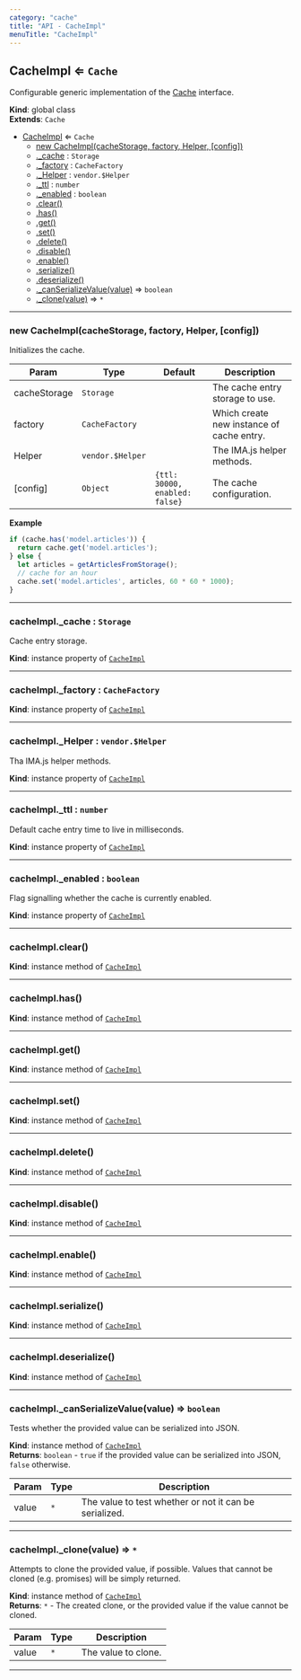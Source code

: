 ```yaml
---
category: "cache"
title: "API - CacheImpl"
menuTitle: "CacheImpl"
---
```


## CacheImpl ⇐ <code>Cache</code>&nbsp;<a name="CacheImpl" href="https://github.com/seznam/ima/blob/v17.7.5/packages/core/src/cache/CacheImpl.js#L27" target="_blank"><span class="icon"><i class="fas fa-external-link-alt fa-xs"></i></span></a>
Configurable generic implementation of the [Cache](Cache) interface.

**Kind**: global class  
**Extends**: <code>Cache</code>  

* [CacheImpl](#CacheImpl) ⇐ <code>Cache</code>
    * [new CacheImpl(cacheStorage, factory, Helper, [config])](#new_CacheImpl_new)
    * [._cache](#CacheImpl+_cache) : <code>Storage</code>
    * [._factory](#CacheImpl+_factory) : <code>CacheFactory</code>
    * [._Helper](#CacheImpl+_Helper) : <code>vendor.$Helper</code>
    * [._ttl](#CacheImpl+_ttl) : <code>number</code>
    * [._enabled](#CacheImpl+_enabled) : <code>boolean</code>
    * [.clear()](#CacheImpl+clear)
    * [.has()](#CacheImpl+has)
    * [.get()](#CacheImpl+get)
    * [.set()](#CacheImpl+set)
    * [.delete()](#CacheImpl+delete)
    * [.disable()](#CacheImpl+disable)
    * [.enable()](#CacheImpl+enable)
    * [.serialize()](#CacheImpl+serialize)
    * [.deserialize()](#CacheImpl+deserialize)
    * [._canSerializeValue(value)](#CacheImpl+_canSerializeValue) ⇒ <code>boolean</code>
    * [._clone(value)](#CacheImpl+_clone) ⇒ <code>\*</code>


* * *

### new CacheImpl(cacheStorage, factory, Helper, [config])&nbsp;<a name="new_CacheImpl_new"></a>
Initializes the cache.


| Param | Type | Default | Description |
| --- | --- | --- | --- |
| cacheStorage | <code>Storage</code> |  | The cache entry storage to use. |
| factory | <code>CacheFactory</code> |  | Which create new instance of cache entry. |
| Helper | <code>vendor.$Helper</code> |  | The IMA.js helper methods. |
| [config] | <code>Object</code> | <code>{ttl: 30000, enabled: false}</code> | The cache configuration. |

**Example**  
```js
if (cache.has('model.articles')) {
  return cache.get('model.articles');
} else {
  let articles = getArticlesFromStorage();
  // cache for an hour
  cache.set('model.articles', articles, 60 * 60 * 1000);
}
```

* * *

### cacheImpl.\_cache : <code>Storage</code>&nbsp;<a name="CacheImpl+_cache" href="https://github.com/seznam/ima/blob/v17.7.5/packages/core/src/cache/CacheImpl.js#L40" target="_blank"><span class="icon"><i class="fas fa-external-link-alt fa-xs"></i></span></a>
Cache entry storage.

**Kind**: instance property of [<code>CacheImpl</code>](#CacheImpl)  

* * *

### cacheImpl.\_factory : <code>CacheFactory</code>&nbsp;<a name="CacheImpl+_factory" href="https://github.com/seznam/ima/blob/v17.7.5/packages/core/src/cache/CacheImpl.js#L45" target="_blank"><span class="icon"><i class="fas fa-external-link-alt fa-xs"></i></span></a>
**Kind**: instance property of [<code>CacheImpl</code>](#CacheImpl)  

* * *

### cacheImpl.\_Helper : <code>vendor.$Helper</code>&nbsp;<a name="CacheImpl+_Helper" href="https://github.com/seznam/ima/blob/v17.7.5/packages/core/src/cache/CacheImpl.js#L52" target="_blank"><span class="icon"><i class="fas fa-external-link-alt fa-xs"></i></span></a>
Tha IMA.js helper methods.

**Kind**: instance property of [<code>CacheImpl</code>](#CacheImpl)  

* * *

### cacheImpl.\_ttl : <code>number</code>&nbsp;<a name="CacheImpl+_ttl" href="https://github.com/seznam/ima/blob/v17.7.5/packages/core/src/cache/CacheImpl.js#L59" target="_blank"><span class="icon"><i class="fas fa-external-link-alt fa-xs"></i></span></a>
Default cache entry time to live in milliseconds.

**Kind**: instance property of [<code>CacheImpl</code>](#CacheImpl)  

* * *

### cacheImpl.\_enabled : <code>boolean</code>&nbsp;<a name="CacheImpl+_enabled" href="https://github.com/seznam/ima/blob/v17.7.5/packages/core/src/cache/CacheImpl.js#L66" target="_blank"><span class="icon"><i class="fas fa-external-link-alt fa-xs"></i></span></a>
Flag signalling whether the cache is currently enabled.

**Kind**: instance property of [<code>CacheImpl</code>](#CacheImpl)  

* * *

### cacheImpl.clear()&nbsp;<a name="CacheImpl+clear" href="https://github.com/seznam/ima/blob/v17.7.5/packages/core/src/cache/CacheImpl.js#L72" target="_blank"><span class="icon"><i class="fas fa-external-link-alt fa-xs"></i></span></a>
**Kind**: instance method of [<code>CacheImpl</code>](#CacheImpl)  

* * *

### cacheImpl.has()&nbsp;<a name="CacheImpl+has" href="https://github.com/seznam/ima/blob/v17.7.5/packages/core/src/cache/CacheImpl.js#L79" target="_blank"><span class="icon"><i class="fas fa-external-link-alt fa-xs"></i></span></a>
**Kind**: instance method of [<code>CacheImpl</code>](#CacheImpl)  

* * *

### cacheImpl.get()&nbsp;<a name="CacheImpl+get" href="https://github.com/seznam/ima/blob/v17.7.5/packages/core/src/cache/CacheImpl.js#L97" target="_blank"><span class="icon"><i class="fas fa-external-link-alt fa-xs"></i></span></a>
**Kind**: instance method of [<code>CacheImpl</code>](#CacheImpl)  

* * *

### cacheImpl.set()&nbsp;<a name="CacheImpl+set" href="https://github.com/seznam/ima/blob/v17.7.5/packages/core/src/cache/CacheImpl.js#L110" target="_blank"><span class="icon"><i class="fas fa-external-link-alt fa-xs"></i></span></a>
**Kind**: instance method of [<code>CacheImpl</code>](#CacheImpl)  

* * *

### cacheImpl.delete()&nbsp;<a name="CacheImpl+delete" href="https://github.com/seznam/ima/blob/v17.7.5/packages/core/src/cache/CacheImpl.js#L126" target="_blank"><span class="icon"><i class="fas fa-external-link-alt fa-xs"></i></span></a>
**Kind**: instance method of [<code>CacheImpl</code>](#CacheImpl)  

* * *

### cacheImpl.disable()&nbsp;<a name="CacheImpl+disable" href="https://github.com/seznam/ima/blob/v17.7.5/packages/core/src/cache/CacheImpl.js#L133" target="_blank"><span class="icon"><i class="fas fa-external-link-alt fa-xs"></i></span></a>
**Kind**: instance method of [<code>CacheImpl</code>](#CacheImpl)  

* * *

### cacheImpl.enable()&nbsp;<a name="CacheImpl+enable" href="https://github.com/seznam/ima/blob/v17.7.5/packages/core/src/cache/CacheImpl.js#L141" target="_blank"><span class="icon"><i class="fas fa-external-link-alt fa-xs"></i></span></a>
**Kind**: instance method of [<code>CacheImpl</code>](#CacheImpl)  

* * *

### cacheImpl.serialize()&nbsp;<a name="CacheImpl+serialize" href="https://github.com/seznam/ima/blob/v17.7.5/packages/core/src/cache/CacheImpl.js#L148" target="_blank"><span class="icon"><i class="fas fa-external-link-alt fa-xs"></i></span></a>
**Kind**: instance method of [<code>CacheImpl</code>](#CacheImpl)  

* * *

### cacheImpl.deserialize()&nbsp;<a name="CacheImpl+deserialize" href="https://github.com/seznam/ima/blob/v17.7.5/packages/core/src/cache/CacheImpl.js#L185" target="_blank"><span class="icon"><i class="fas fa-external-link-alt fa-xs"></i></span></a>
**Kind**: instance method of [<code>CacheImpl</code>](#CacheImpl)  

* * *

### cacheImpl.\_canSerializeValue(value) ⇒ <code>boolean</code>&nbsp;<a name="CacheImpl+_canSerializeValue" href="https://github.com/seznam/ima/blob/v17.7.5/packages/core/src/cache/CacheImpl.js#L204" target="_blank"><span class="icon"><i class="fas fa-external-link-alt fa-xs"></i></span></a>
Tests whether the provided value can be serialized into JSON.

**Kind**: instance method of [<code>CacheImpl</code>](#CacheImpl)  
**Returns**: <code>boolean</code> - `true` if the provided value can be serialized into JSON,
        `false` otherwise.  

| Param | Type | Description |
| --- | --- | --- |
| value | <code>\*</code> | The value to test whether or not it can be serialized. |


* * *

### cacheImpl.\_clone(value) ⇒ <code>\*</code>&nbsp;<a name="CacheImpl+_clone" href="https://github.com/seznam/ima/blob/v17.7.5/packages/core/src/cache/CacheImpl.js#L256" target="_blank"><span class="icon"><i class="fas fa-external-link-alt fa-xs"></i></span></a>
Attempts to clone the provided value, if possible. Values that cannot be
cloned (e.g. promises) will be simply returned.

**Kind**: instance method of [<code>CacheImpl</code>](#CacheImpl)  
**Returns**: <code>\*</code> - The created clone, or the provided value if the value cannot be
        cloned.  

| Param | Type | Description |
| --- | --- | --- |
| value | <code>\*</code> | The value to clone. |


* * *

